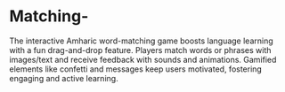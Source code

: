 # Matching-
The interactive Amharic word-matching game boosts language learning with a fun drag-and-drop feature. Players match words or phrases with images/text and receive feedback with sounds and animations. Gamified elements like confetti and messages keep users motivated, fostering engaging and active learning.
